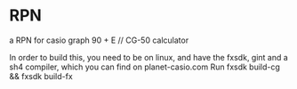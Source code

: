 # RPN
a RPN for casio graph 90 + E // CG-50 calculator


In order to build this, you need to be on linux, and have the fxsdk, gint and a sh4 compiler, which you can find on planet-casio.com 
Run fxsdk build-cg && fxsdk build-fx
